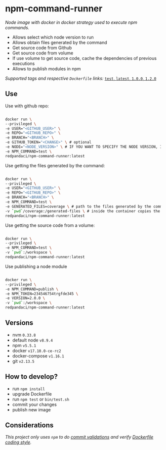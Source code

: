 # npm-command-runner

_Node image with docker in docker strategy used to execute npm commands._

* Allows select which node version to run
* Allows obtain files generated by the command
* Get source code from Github
* Get source code from volume
* If use volume to get source code, cache the dependencies of previous executions
* Allows to publish modules in npm

_Supported tags and respective `Dockerfile` links:_
[`test`, `latest`, `1.0.0`, `1.2.0`](Dockerfile)
## Use

Use with github repo:

```bash

docker run \
--privileged \
-e USER="<GITHUB_USER>" \
-e REPO="<GITHUB_REPO>" \
-e BRANCH="<BRANCH>" \
-e GITHUB_TOKEN="<CHANGE>" \ # optional
-e NODE="<NODE_VERSION>" \ # IF YOU WANT TO SPECIFY THE NODE VERSION, IF YOU DO NOT SPECIFY US BY DEFAULT 8 stable
-e NPM_COMMAND=test \
redpandaci/npm-command-runner:latest

```
Use getting the files generated by the command:

```bash

docker run \
--privileged \
-e USER="<GITHUB_USER>" \
-e REPO="<GITHUB_REPO>" \
-e BRANCH="<BRANCH>" \
-e NPM_COMMAND=test \
-e GENERATED_FILES=coverage \ # path to the files generated by the command
-v `pwd`/coverage:/generated-files \ # inside the container copies the generated files to path /generated-files
redpandaci/npm-command-runner:latest

```

Use getting the source code from a volume:

```bash

docker run \
--privileged \
-e NPM_COMMAND=test \
-v `pwd`:/workspace \
redpandaci/npm-command-runner:latest

```

Use publishing a node module

```bash

docker run \
--privileged \
-e NPM_COMMAND=publish \
-e NPM_TOKEN=234546754trgfde345 \
-e VERSION=2.0.0 \
-v `pwd`:/workspace \
redpandaci/npm-command-runner:latest

```

## Versions

- nvm `0.33.8`
- default node `v8.9.4`
- npm `v5.5.1`
- docker `v17.10.0-ce-rc2`
- docker-compose `v1.16.1`
- git `v2.13.5`

## How to develop?

- run `npm install`
- upgrade Dockerfile
- run `npm test` or `bin/test.sh`
- commit your changes
- publish new image

## Considerations

_This project only uses `npm` to do [commit validations](https://github.com/willsoto/validate-commit) and verify [Dockerfile coding style](https://github.com/redcoolbeans/dockerlint)._